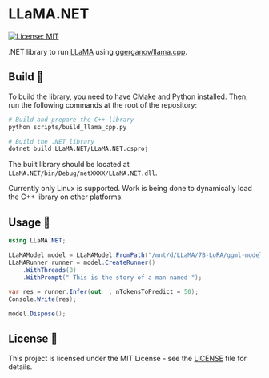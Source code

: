 # LLaMA.NET
[![License: MIT](https://img.shields.io/badge/license-MIT-blue.svg)](https://opensource.org/licenses/MIT)

.NET library to run [LLaMA](https://arxiv.org/abs/2302.13971) using [ggerganov/llama.cpp](https://github.com/ggerganov/llama.cpp). 

## Build 🧰
To build the library, you need to have [CMake](https://cmake.org/) and Python installed. Then, run the following commands at the root of the repository:

```bash
# Build and prepare the C++ library
python scripts/build_llama_cpp.py

# Build the .NET library
dotnet build LLaMA.NET/LLaMA.NET.csproj
```

The built library should be located at `LLaMA.NET/bin/Debug/netXXXX/LLaMA.NET.dll`.

Currently only Linux is supported. Work is being done to dynamically load the C++ library on other platforms.

## Usage 📖
```csharp
using LLaMA.NET;

LLaMAModel model = LLaMAModel.FromPath("/mnt/d/LLaMA/7B-LoRA/ggml-model-q4_0.bin");
LLaMARunner runner = model.CreateRunner()
    .WithThreads(8)
    .WithPrompt(" This is the story of a man named ");

var res = runner.Infer(out _, nTokensToPredict = 50);
Console.Write(res);

model.Dispose();
```

## License 📜
This project is licensed under the MIT License - see the [LICENSE](LICENSE) file for details.